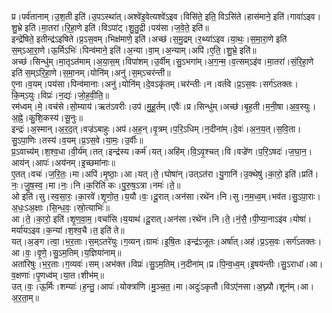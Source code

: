 

  
प्र।पर्व॑तानाम्।उ॒श॒ती इति॑।उ॒पऽस्था॑त्।अश्वे॑इ॒वेत्यश्वे॑ऽइव।विसि॑ते॒ इति॒ विऽसि॑ते।हास॑माने॒ इति॑।गावा॑ऽइव।शु॒भ्रे इति॑।मा॒तरा॑।रि॒हा॒णे इति॑।विऽपा॑ट्।शु॒तु॒द्री।पय॑सा।ज॒वे॒ते॒ इति॑॥  
इन्द्रे॑षिते॒ इतीन्द्र॑ऽइषिते।प्र॒ऽस॒वम्।भिक्ष॑माणे॒ इति॑।अच्छ॑।स॒मु॒द्रम्।र॒थ्या॑ऽइव।या॒थः॒।स॒मा॒रा॒णे इति॑ स॒म्ऽआ॒रा॒णे।ऊ॒र्मिऽभिः॑।पिन्व॑माने॒ इति॑।अ॒न्या।वा॒म्।अ॒न्याम्।अपि॑।ए॒ति॒।शु॒भ्रे॒ इति॑॥  
अच्छ॑।सिन्धु॑म्।मा॒तृऽत॑माम्।अ॒या॒स॒म्।विपा॑शम्।उ॒र्वीम्।सु॒ऽभगा॑म्।अ॒ग॒न्म॒।व॒त्सम्ऽइ॑व।मा॒तरा॑।सं॒रि॒हा॒णे इति॑ स॒म्ऽरि॒हा॒णे।स॒मा॒नम्।योनि॑म्।अनु॑।स॒म्ऽचर॑न्ती॥  
ए॒ना।व॒यम्।पय॑सा।पिन्व॑मानाः।अनु॑।योनि॑म्।दे॒वऽकृ॑तम्।चर॑न्तीः।न।वर्त॑वे।प्र॒ऽस॒वः।सर्ग॑ऽतक्तः।कि॒म्ऽयुः।विप्रः॑।न॒द्यः॑।जो॒ह॒वी॒ति॒॥  
रम॑ध्वम्।मे॒।वच॑से।सो॒म्याय॑।ऋत॑ऽवरीः।उप॑।मु॒हू॒र्तम्।एवैः॑।प्र।सिन्धु॑म्।अच्छ॑।बृ॒ह॒ती।म॒नी॒षा।अ॒व॒स्युः।अ॒ह्ने॒।कु॒शि॒कस्य॑।सू॒नुः॥  
इन्द्रः॑।अ॒स्मान्।अ॒र॒द॒त्।वज्र॑ऽबाहुः।अप॑।अ॒ह॒न्।वृ॒त्रम्।प॒रि॒ऽधिम्।न॒दीना॑म्।दे॒वः॑।अ॒न॒य॒त्।स॒वि॒ता।सु॒ऽपा॒णिः।तस्य॑।व॒यम्।प्र॒ऽस॒वे।या॒मः॒।उ॒र्वीः॥  
प्र॒ऽवाच्य॑म्।श॒श्व॒धा।वी॒र्य॑म्।तत्।इन्द्र॑स्य।कर्म॑।यत्।अहि॑म्।वि॒ऽवृ॒श्चत्।वि।वज्रे॑ण।प॒रि॒ऽषदः॑।ज॒घा॒न॒।आय॑न्।आपः॑।अय॑नम्।इ॒च्छमा॑नाः॥  
ए॒तत्।वचः॑।ज॒रि॒तः॒।मा।अपि॑।मृ॒ष्ठाः॒।आ।यत्।ते॒।घोषा॑न्।उत्ऽत॑रा।यु॒गानि॑।उ॒क्थेषु॑।का॒रो॒ इति॑।प्रति॑।नः॒।जु॒ष॒स्व॒।मा।नः॒।नि।क॒रिति॑ कः।पु॒रु॒ष॒ऽत्रा।नमः॑।ते॒॥  
ओ इति॑।सु।स्व॒सा॒रः॒।का॒रवे॑।शृ॒णो॒त॒।य॒यौ।वः॒।दू॒रात्।अन॑सा।रथे॑न।नि।सु।न॒म॒ध्व॒म्।भव॑त।सु॒ऽपा॒राः।अ॒धः॒ऽअ॒क्षाः।सि॒न्ध॒वः॒।स्रो॒त्याभिः॑॥  
आ।ते॒।का॒रो॒ इति॑।शृ॒ण॒वा॒म॒।वचां॑सि।य॒याथ॑।दू॒रात्।अन॑सा।रथे॑न।नि।ते॒।नं॒सै॒।पी॒प्या॒नाऽइ॑व।योषा॑।मर्या॑यऽइव।क॒न्या॑।श॒श्व॒चै।त॒ इति॑ ते॥  
यत्।अ॒ङ्ग।त्वा॒।भ॒र॒ताः।स॒म्ऽतरे॑युः।ग॒व्यन्।ग्रामः॑।इ॒षि॒तः।इन्द्र॑ऽजूतः।अर्षा॑त्।अह॑।प्र॒ऽस॒वः।सर्ग॑ऽतक्तः।आ।वः॒।वृ॒णे॒।सु॒ऽम॒तिम्।य॒ज्ञिया॑नाम्॥  
अता॑रिषुः।भ॒र॒ताः।ग॒व्यवः॑।सम्।अभ॑क्त।विप्रः॑।सु॒ऽम॒तिम्।न॒दीना॑म्।प्र।पि॒न्व॒ध्व॒म्।इ॒षय॑न्तीः।सु॒ऽराधा॑।आ।व॒क्षणाः॑।पृ॒णध्व॑म्।या॒त।शीभ॑म्॥  
उत्।वः॒।ऊ॒र्मिः।शम्याः॑।ह॒न्तु॒।आपः॑।योक्त्रा॑णि।मु॒ञ्च॒त॒।मा।अदुः॑ऽकृतौ।विऽए॑नसा।अ॒घ्न्यौ।शून॑म्।आ।अ॒र॒ता॒म्॥  
